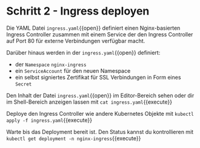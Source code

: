 # Schritt 2 - Ingress deployen

Die YAML Datei `ingress.yaml`{{open}} definiert einen Nginx-basierten Ingress Controller zusammen mit einem Service der den Ingress Controller auf Port 80 für externe Verbindungen verfügbar macht.

Darüber hinaus werden in der `ingress.yaml`{{open}} definiert:
- der `Namespace` `nginx-ingress`
- ein `ServiceAccount` für den neuen Namespace
- ein selbst signiertes Zertifikat für SSL Verbindungen in Form eines `Secret`

Den Inhalt der Datei `ingress.yaml`{{open}} im Editor-Bereich sehen oder dir im Shell-Bereich anzeigen lassen mit `cat ingress.yaml`{{execute}}

Deploye den Ingress Controller wie andere Kubernetes Objekte mit `kubectl apply -f ingress.yaml`{{execute}}

Warte bis das Deployment bereit ist. Den Status kannst du kontrollieren mit `kubectl get deployment -n nginx-ingress`{{execute}}